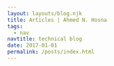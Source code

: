 ```yaml
---
layout: layouts/blog.njk
title: Articles | Ahmed N. Hosna
tags:
  - nav
navtitle: technical blog
date: 2017-01-01
permalink: /posts/index.html
---
```

